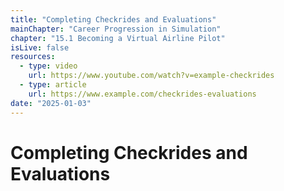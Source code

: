 ```yaml
---
title: "Completing Checkrides and Evaluations"
mainChapter: "Career Progression in Simulation"
chapter: "15.1 Becoming a Virtual Airline Pilot"
isLive: false
resources:
  - type: video
    url: https://www.youtube.com/watch?v=example-checkrides
  - type: article
    url: https://www.example.com/checkrides-evaluations
date: "2025-01-03"
---
```


# Completing Checkrides and Evaluations
